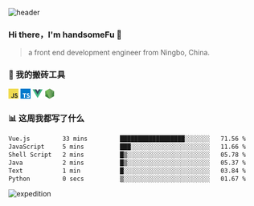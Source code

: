 ![header](https://raw.githubusercontent.com/fzq1998/fzq1998/master/header.png)

### Hi there，I'm handsomeFu 👋

> a front end development engineer from Ningbo, China.

### 🔧 我的搬砖工具
<code><img height="20" src="https://raw.githubusercontent.com/github/explore/80688e429a7d4ef2fca1e82350fe8e3517d3494d/topics/javascript/javascript.png" alt="javascript"></code>
<code><img height="20" src="https://raw.githubusercontent.com/github/explore/80688e429a7d4ef2fca1e82350fe8e3517d3494d/topics/typescript/typescript.png" alt="typescript"></code>
<code><img height="20" src="https://raw.githubusercontent.com/github/explore/80688e429a7d4ef2fca1e82350fe8e3517d3494d/topics/vue/vue.png" alt="vue"></code>
<code><img height="20" src="https://raw.githubusercontent.com/github/explore/80688e429a7d4ef2fca1e82350fe8e3517d3494d/topics/nodejs/nodejs.png" alt="nodejs"></code>



### 📊 这周我都写了什么
<!--START_SECTION:waka-->

```text
Vue.js         33 mins         ██████████████████░░░░░░░   71.56 %
JavaScript     5 mins          ███░░░░░░░░░░░░░░░░░░░░░░   11.66 %
Shell Script   2 mins          █▒░░░░░░░░░░░░░░░░░░░░░░░   05.78 %
Java           2 mins          █▒░░░░░░░░░░░░░░░░░░░░░░░   05.37 %
Text           1 min           █░░░░░░░░░░░░░░░░░░░░░░░░   03.84 %
Python         0 secs          ▒░░░░░░░░░░░░░░░░░░░░░░░░   01.67 %
```

<!--END_SECTION:waka-->


![expedition](https://raw.githubusercontent.com/fzq1998/fzq1998/master/expedition.gif)

